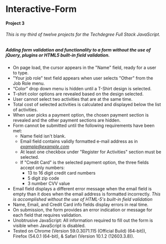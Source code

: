 # Interactive-Form

#### Project 3

###### This is my third of twelve projects for the Techdegree Full Stack JavaScript.

##### Adding form validation and functionality to a form without the use of jQuery, plugins or HTML5 built-in field validation.

* On page load, the cursor appears in the "Name" field, ready for a user to type.
* "Your job role" text field appears when user selects "Other" from the Job Role menu.
* “Color” drop down menu is hidden until a T-Shirt design is selected.
* T-shirt color options are revealed based on the design selected.
* User cannot select two activities that are at the same time.
* Total cost of selected activities is calculated and displayed below the list of activities.
* When user picks a payment option, the chosen payment section is revealed and the other payment sections are hidden.
* Form cannot be submitted until the following requirements have been met:
  * Name field isn't blank.
  * Email field contains validly formatted e-mail address as in *example@example.com*
  * At least one checkbox under "Register for Activities" section must be selected.
  * If "Credit Card" is the selected payment option, the three fields accept only numbers: 
    * 13 to 16 digit credit card numbers
    * 5 digit zip code
    * 3 number CVV value
* Email field displays a different error message when the email field is empty than it does when the email address is formatted incorrectly. *This is accomplished without the use of HTML-5's built-in field validation*  
* Name, Email, and Credit Card info fields display errors in real time.
* On submission, the form provides an error indication or message for each field that requires validation.
* Unobtrusive JavaScript: All information required to fill out the form is visible when JavaScript is disabled.
* Tested on Chrome (Version 59.0.3071.115 (Official Build) (64-bit)), Firefox (54.0.1 (64-bit), & Safari (Version 10.1.2 (12603.3.8)).
